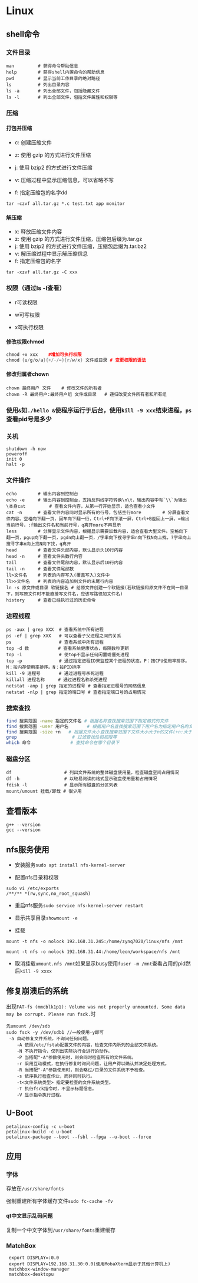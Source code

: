 # Linux

## shell命令

### 文件目录

```shell
man         # 获得命令帮助信息
help        # 获得shell内置命令的帮助信息
pwd         # 显示当前工作目录的绝对路径
ls          # 列出目录内容
ls -a       # 列出全部文件，包括隐藏文件
ls -l       # 列出全部文件，包括文件属性和权限等
```

### 压缩

#### 打包并压缩

+ c: 创建压缩文件

+ z: 使用 gzip 的方式进行文件压缩

+ j: 使用 bzip2 的方式进行文件压缩

+ v: 压缩过程中显示压缩信息，可以省略不写

+ f: 指定压缩包的名字dd

```
tar -czvf all.tar.gz *.c test.txt app monitor
```

#### 解压缩

- x: 释放压缩文件内容
- z: 使用 gzip 的方式进行文件压缩，压缩包后缀为.tar.gz
- j: 使用 bzip2 的方式进行文件压缩，压缩包后缀为.tar.bz2
- v: 解压缩过程中显示解压缩信息
- f: 指定压缩包的名字

```
tar -xzvf all.tar.gz -C xxx 
```

### 权限（通过ls -l查看）

+ r可读权限

+ w可写权限

+ x可执行权限

#### 修改权限chmod

```cpp
chmod +x xxx    #增加可执行权限
chmod {u/g/o/a}{+/-/=}{r/w/x} 文件或目录 # 变更权限的语法
```

#### 修改归属者chown

```
chown 最终用户 文件    # 修改文件的所有者
chown -R 最终用户:最终用户组 文件或目录   # 递归改变文件所有者和所有组
```

### 使用`&`如`./hello &`使程序运行于后台，使用`kill -9 xxx`结束进程，`ps`查看pid号是多少

### 关机

```shell
shutdown -h now
poweroff
init 0
halt -p
```

### 文件操作

```shell
echo        # 输出内容到控制台
echo -e     # 输出内容到控制台，支持反斜线字符转换\n\t，输出内容中有`\\`为输出\本身cat         # 查看文件内容，从第一行开始显示，适合查看小文件
cat -n      # 查看文件内容同时显示所有的行号，包括空行more        # 分屏查看文件内容。空格向下翻一页，回车向下翻一行，Ctrl+F向下滚一屏，Ctrl+B返回上一屏，=输出当前行号，:f输出文件名和当前行号，q离开more不再显示
less        # 分屏显示文件内容，根据显示需要加载内容，适合查看大型文件。空格向下翻一页，pgup向下翻一页，pgdn向上翻一页，/字串向下搜寻字串n向下找N向上找，?字串向上搜寻字串n向上找N向下找，q离开
head        # 查看文件头部内容，默认显示头10行内容
head -n     # 查看文件头数行内容
tail        # 查看文件尾部内容，默认显示后10行内容
tail -n     # 查看文件尾部数
ll>文件名    # 列表的内容写入(覆盖写入)文件中
ll>>文件名   # 列表的内容追加到文件的末尾行内容
ln -s 原文件或目录 软链接名 # 给原文件创建一个软链接(若软链接和原文件不在同一目录下，则写原文件时不能直接写文件名，应该写路径加文件名)
history     # 查看已经执行过的历史命令
```

### 进程线程

```shell
ps -aux | grep XXX  # 查看系统中所有进程
ps -ef | grep XXX   # 可以查看子父进程之间的关系
ps                  # 查看系统中所有进程
top -d 数           # 查看系统健康状态，每隔数秒更新
top -i              # 使top不显示任何闲置或僵死进程
top -p              # 通过指定进程ID来监控某个进程的状态，P：按CPU使用率排序。M：按内存使用率排序。N：按PID排序
kill -9 进程号       # 通过进程号杀死进程
killall 进程名称     # 通过进程名称杀死进程
netstat -anp | grep 指定的进程号 # 查看指定进程号的网络信息
netstat -nlp | grep 指定的端口号 # 查看指定端口号的占用情况
```

### 搜索查找

```bash
find 搜索范围 -name 指定的文件名 # 根据名称查找搜索范围下指定格式的文件
find 搜索范围 -user 用户名       # 根据用户名查找搜索范围下用户名为指定用户名的文件
find 搜索范围 -size +n   # 根据文件大小查找搜索范围下文件大小大于n的文件(+n:大于,-n:小于,n:等于)
grep                     # 过滤查找性和权限等
which 命令               # 查找命令在哪个目录下
```

### 磁盘分区

```shell
df                    # 列出文件系统的整体磁盘使用量，检查磁盘空间占用情况
df -h                 # 以较易阅读的格式显示磁盘使用量和占用情况
fdisk -l              # 显示所有磁盘的分区列表
mount/umount 挂载/卸载 # 很少用
```

## 查看版本

```shell
g++ --version
gcc --version
```

## nfs服务使用

+ 安装服务`sudo apt install nfs-kernel-server`

+ 配置nfs目录和权限

```
sudo vi /etc/exports
/**/** *(rw,sync,no_root_squash)
```

+ 重启nfs服务`sudo service nfs-kernel-server restart`

+ 显示共享目录`showmount -e`

+ 挂载

`mount -t nfs -o nolock 192.168.31.245:/home/zynq7020/linux/nfs /mnt`

`mount -t nfs -o nolock 192.168.31.44:/home/leon/workspace/nfs /mnt`

+ 取消挂载`umount.nfs /mnt`如果显示busy使用`fuser -m /mnt`查看占用的pid然后`kill -9 xxxx` 

## 修复崩溃后的系统

出现`FAT-fs (mmcblk1p1): Volume was not properly unmounted. Some data may be corrupt. Please run fsck.`时

```shell
先umount /dev/sdb
sudo fsck -y /dev/sdb1 //一般使用-y即可
 -a 自动修复文件系统，不询问任何问题。
    -A 依照/etc/fstab配置文件的内容，检查文件内所列的全部文件系统。
    -N 不执行指令，仅列出实际执行会进行的动作。
    -P 当搭配"-A"参数使用时，则会同时检查所有的文件系统。
    -r 采用互动模式，在执行修复时询问问题，让用户得以确认并决定处理方式。
    -R 当搭配"-A"参数使用时，则会略过/目录的文件系统不予检查。
    -s 依序执行检查作业，而非同时执行。
    -t<文件系统类型> 指定要检查的文件系统类型。
    -T 执行fsck指令时，不显示标题信息。
    -V 显示指令执行过程。
```

## U-Boot

```
petalinux-config -c u-boot
petalinux-build -c u-boot
petalinux-package --boot --fsbl --fpga --u-boot --force
```

## 应用

### 字体

存放在`/usr/share/fonts`

强制重建所有字体缓存文件`sudo fc-cache -fv`

#### qt中文显示乱码问题

复制一个中文字体到`/usr/share/fonts`重建缓存

### MatchBox

```
 export DISPLAY=:0.0
 export DISPLAY=192.168.31.30:0.0(使用MobaXterm显示于其他计算机上)
 matchbox-window-manager
 matchbox-desktopu
```

## 
